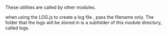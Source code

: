 These utilities are called by other modules.

when using the LOG.js to create a log file 
, pass the filename only. The folder that the logs will be stored in is a subfolder of this module directory, called logs.
